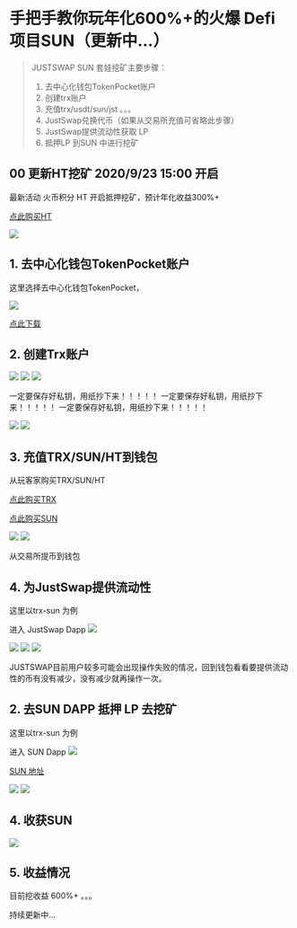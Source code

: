 # 手把手教你玩年化600%+的火爆 Defi 项目SUN（更新中...）



>JUSTSWAP SUN 套娃挖矿主要步骤：
>
>1. 去中心化钱包TokenPocket账户
>2. 创建trx账户
>3. 充值trx/usdt/sun/jst 。。。
>4. JustSwap兑换代币（如果从交易所充值可省略此步骤）
>5. JustSwap提供流动性获取 LP
>6. 抵押LP 到SUN 中进行挖矿


## 00 更新HT挖矿 2020/9/23 15:00 开启

最新活动 火币积分 HT 开启抵押挖矿，预计年化收益300%+

[点此购买HT](https://www.wkj.link/exchange/ht_bitcny)

![](https://oldkingclub.github.io/public_images/sun_ht.png)



## 1. 去中心化钱包TokenPocket账户

这里选择去中心化钱包TokenPocket，

![](https://oldkingclub.github.io/public_images/tokenpocket_ref.png)

[点此下载](https://account.tokenpocket.pro/?locale=zh&refer=oldkingnearb&ref_blockchain_id=4)


## 2. 创建Trx账户

![](https://oldkingclub.github.io/public_images/create_trx_wallet_1.png)
![](https://oldkingclub.github.io/public_images/create_trx_wallet_2.png)
![](https://oldkingclub.github.io/public_images/create_trx_wallet_3.png)

一定要保存好私钥，用纸抄下来！！！！！
一定要保存好私钥，用纸抄下来！！！！！
一定要保存好私钥，用纸抄下来！！！！！

![](https://oldkingclub.github.io/public_images/create_trx_wallet_4.png)
![](https://oldkingclub.github.io/public_images/create_trx_wallet_5.png)


## 3. 充值TRX/SUN/HT到钱包

从玩客家购买TRX/SUN/HT 

[点此购买TRX](https://www.wkj.link/exchange/trx_bitcny)

[点此购买SUN](https://www.wkj.link/exchange/sun_bitcny)


![](https://oldkingclub.github.io/public_images/receive_trx_1.png)
![](https://oldkingclub.github.io/public_images/receive_trx_2.png)

从交易所提币到钱包


## 4. 为JustSwap提供流动性

这里以trx-sun 为例

进入 JustSwap Dapp
![](https://oldkingclub.github.io/public_images/justswap_url.png)

![](https://oldkingclub.github.io/public_images/justswap_trx_jst_11.png)
![](https://oldkingclub.github.io/public_images/justswap_trx_sun_12.jpg)
![](https://oldkingclub.github.io/public_images/justswap_trx_jst_13.png)

JUSTSWAP目前用户较多可能会出现操作失败的情况，回到钱包看看要提供流动性的币有没有减少，没有减少就再操作一次。


## 2. 去SUN DAPP 抵押 LP 去挖矿

这里以trx-sun 为例

进入 SUN Dapp
![](https://oldkingclub.github.io/public_images/sun_url.png)

[SUN 地址](https://sun.io/#/home)

![](https://oldkingclub.github.io/public_images/sun_trx_sun_1.png)
![](https://oldkingclub.github.io/public_images/sun_trx_sun_2.png)


## 4. 收获SUN

![](https://oldkingclub.github.io/public_images/sun_trx_sun_3.png)


## 5. 收益情况

目前挖收益 600%+ 。。。

持续更新中...







